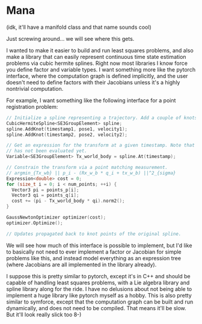 # Mana 
(idk, it'll have a manifold class and that name sounds cool)

Just screwing around... we will see where this gets.

I wanted to make it easier to build and run least squares problems, and also make a library that can easily represent 
continuous time state estimation problems via cubic hermite splines. Right now most libraries I know force you define 
factor and variable types. I want something more like the pytorch interface, where the computation graph is defined 
implicitly, and the user doesn't need to define factors with their Jacobians unless it's a highly nontrivial computation.

For example, I want something like the following interface for a point registration problem:

```cpp
// Initialize a spline representing a trajectory. Add a couple of knots.
CubicHermiteSpline<SE3GroupElement> spline;
spline.AddKnot(timestamp1, pose1, velocity1);
spline.AddKnot(timestamp2, pose2, velocity2);

// Get an expression for the transform at a given timestamp. Note that this transform
// has not been evaluated yet.
Variable<SE3GroupElement> Tx_world_body = spline.At(timestamp);

// Constrain the transform via a point matching measurement.
// argmin_{Tx_wb} || p_i - (Rx_w_b * q_i + tx_w_b) ||^2_{sigma}
Expression<double> cost = 0;
for (size_t i = 0; i < num_points; ++i) {
  Vector3 pi = points_p[i];
  Vector3 qi = points_q[i];
  cost += (pi - Tx_world_body * qi).norm2();
}

GaussNewtonOptimizer optimizer(cost);
optimizer.Optimize();

// Updates propagated back to knot points of the original spline.
```

We will see how much of this interface is possible to implement, but I'd like to basically not need to ever implement 
a factor or Jacobian for simple problems like this, and instead model everything as an expression tree (where Jacobians 
are all implemented in the library already).

I suppose this is pretty similar to pytorch, except it's in C++ and should be capable of handling least squares problems, with a Lie algebra 
library and spline library along for the ride. I have no delusions about not being able to implement a huge library like pytorch myself as a hobby. 
This is also pretty similar to symforce, except that the computation graph can be built and run dynamically, and does not need to be compiled.
That means it'll be slow. But it'll look really slick too 8-)
